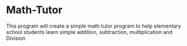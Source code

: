 # Math-Tutor
This program will create a simple math tutor program to help elementary school students learn simple addition, subtraction, multiplication and Division
